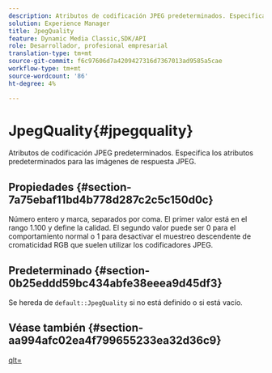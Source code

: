 ```yaml
---
description: Atributos de codificación JPEG predeterminados. Especifica los atributos predeterminados para las imágenes de respuesta JPEG.
solution: Experience Manager
title: JpegQuality
feature: Dynamic Media Classic,SDK/API
role: Desarrollador, profesional empresarial
translation-type: tm+mt
source-git-commit: f6c97606d7a4209427316d7367013ad9585a5cae
workflow-type: tm+mt
source-wordcount: '86'
ht-degree: 4%

---
```



# JpegQuality{#jpegquality}

Atributos de codificación JPEG predeterminados. Especifica los atributos predeterminados para las imágenes de respuesta JPEG.

## Propiedades {#section-7a75ebaf11bd4b778d287c2c5c150d0c}

Número entero y marca, separados por coma. El primer valor está en el rango 1.100 y define la calidad. El segundo valor puede ser 0 para el comportamiento normal o 1 para desactivar el muestreo descendente de cromaticidad RGB que suelen utilizar los codificadores JPEG.

## Predeterminado {#section-0b25eddd59bc434abfe38eeea9d45df3}

Se hereda de `default::JpegQuality` si no está definido o si está vacío.

## Véase también {#section-aa994afc02ea4f799655233ea32d36c9}

[qlt=](../../../../../is-api/http-ref/image-serving-api-ref/c-http-protocol-reference/c-command-reference/r-is-http-qlt.md#reference-f69ed0758c784b0385d979820546d352)
